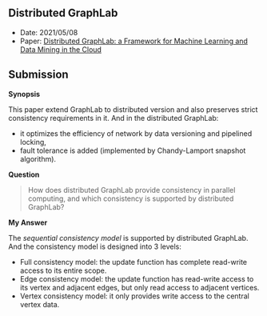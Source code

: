 ## Distributed GraphLab

- Date: 2021/05/08
- Paper: [Distributed GraphLab: a Framework for Machine Learning and Data Mining in the Cloud](https://ipads.se.sjtu.edu.cn/courses/ads/paper/ads-graphlab.pdf)





## Submission

**Synopsis**

This paper extend GraphLab to distributed version and also preserves strict consistency requirements in it. And in the distributed GraphLab:

- it optimizes the efficiency of network by data versioning and pipelined locking,
- fault tolerance is added (implemented by Chandy-Lamport snapshot algorithm).

**Question**

> How does distributed GraphLab provide consistency in parallel computing, and which consistency is supported by distributed GraphLab?

**My Answer**

The *sequential consistency model* is supported by distributed GraphLab. And the consistency model is designed into 3 levels:

- Full consistency model: the update function has complete read-write access to its entire scope.
- Edge consistency model: the update function has read-write access to its vertex and adjacent edges, but only read access to adjacent vertices.
- Vertex consistency model: it only provides write access to the central vertex data.